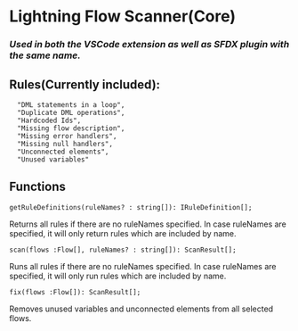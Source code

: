 # Lightning Flow Scanner(Core)
### _Used in both the VSCode extension as well as SFDX plugin with the same name._


## Rules(Currently included):

      "DML statements in a loop",
      "Duplicate DML operations",
      "Hardcoded Ids",
      "Missing flow description",
      "Missing error handlers",
      "Missing null handlers",
      "Unconnected elements",
      "Unused variables"

## Functions

`getRuleDefinitions(ruleNames? : string[]): IRuleDefinition[];`

Returns all rules if there are no ruleNames specified. In case ruleNames are specified, it will only return rules which are included by name. 

`scan(flows :Flow[], ruleNames? : string[]): ScanResult[];`

Runs all rules if there are no ruleNames specified. In case ruleNames are specified, it will only run rules which are included by name. 

`fix(flows :Flow[]): ScanResult[];`

Removes unused variables and unconnected elements from all selected flows.

